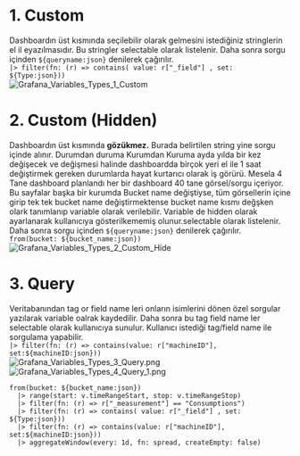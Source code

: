 # 1. **Custom**  
Dashboardın üst kısmında seçilebilir olarak gelmesini istediğiniz stringlerin el il eyazılmasıdır. Bu stringler selectable olarak listelenir. 
Daha sonra sorgu içinden `${queryname:json}` denilerek çağırılır.  
```|> filter(fn: (r) => contains( value: r["_field"] , set: ${Type:json}))```  
![Grafana_Variables_Types_1_Custom](https://github.com/yunusemre002/Papers/blob/main/photos/Grafana_Variables_Types_1_Custom.png?raw=true)

# 2. **Custom (Hidden)**  
Dashboardın üst kısmında **gözükmez.** Burada belirtilen string yine sorgu içinde alınır. Durumdan duruma Kurumdan Kuruma ayda yılda bir kez
değişecek ve değişmesi halinde dashboardda birçok yeri el ile 1 saat değiştirmek gereken durumlarda hayat kurtarıcı olarak iş görürü. 
Mesela 4 Tane dashboard planlandı her bir dashboard 40 tane görsel/sorgu içeriyor. Bu sayfalar başka bir kurumda Bucket name değiştiyse, 
tüm görsellerin içine girip  tek tek bucket name değiştirmektense bucket name kısmı değşken olark tanımlanıp variable olarak verilebilir. 
Variable de hidden olarak ayarlanarak kullanıcıya gösterilkememiş olunur.selectable olarak listelenir. Daha sonra sorgu içinden `${queryname:json}` denilerek çağırılır.  
```from(bucket: ${bucket_name:json})```  
![Grafana_Variables_Types_2_Custom_Hide](https://github.com/yunusemre002/Papers/blob/main/photos/Grafana_Variables_Types_2_Custom_Hide.png?raw=true)


# 3. **Query**  
Veritabanından tag or field name leri onların isimlerini dönen özel sorgular yazılarak variable oalrak kaydedilir. Daha sonra bu tag field name ler selectable olarak kullanıcıya sunulur. 
Kullanıcı istediği tag/field name ile sorgulama yapabilir.  
```|> filter(fn: (r) => contains(value: r["machineID"], set:${machineID:json}))```  
![Grafana_Variables_Types_3_Query.png](https://github.com/yunusemre002/Papers/blob/main/photos/Grafana_Variables_Types_3_Query.png?raw=true)
![Grafana_Variables_Types_4_Query_1.png](https://github.com/yunusemre002/Papers/blob/main/photos/Grafana_Variables_Types_4_Query_1.png?raw=true)


```
from(bucket: ${bucket_name:json})
  |> range(start: v.timeRangeStart, stop: v.timeRangeStop)
  |> filter(fn: (r) => r["_measurement"] == "Consumptions")
  |> filter(fn: (r) => contains( value: r["_field"] , set: ${Type:json}))
  |> filter(fn: (r) => contains(value: r["machineID"], set:${machineID:json}))
  |> aggregateWindow(every: 1d, fn: spread, createEmpty: false)
```
